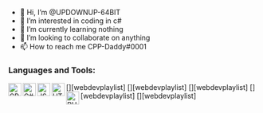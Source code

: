 - 👋 Hi, I’m @UPDOWNUP-64BIT
- 👀 I’m interested in coding in c#
- 🌱 I’m currently learning nothing
- 💞️ I’m looking to collaborate on anything
- 📫 How to reach me CPP-Daddy#0001

### Languages and Tools:

[<img align="left" alt="CPP" width="26px" src="https://upload.wikimedia.org/wikipedia/commons/thumb/1/18/ISO_C%2B%2B_Logo.svg/1822px-ISO_C%2B%2B_Logo.svg.png" />][webdevplaylist]
[<img align="left" alt="C#" width="26px" src="https://upload.wikimedia.org/wikipedia/commons/4/4f/Csharp_Logo.png" />][webdevplaylist]
[<img align="left" alt="JS" width="26px" src="https://cdn.freebiesupply.com/logos/large/2x/logo-javascript-logo-png-transparent.png" />][webdevplaylist]
[<img align="left" alt="HTML" width="26px" src="https://encrypted-tbn0.gstatic.com/images?q=tbn:ANd9GcQLYHk6vuD_jiLQhdh65PprE1SwaJme_pQjd6w_n24yNCYCMOibdUSPCmkxD6IajrOy7WA&usqp=CAU" />][webdevplaylist]
[<img align="left" alt="PHP" width="26px" src="https://mpng.subpng.com/20180926/pe/kisspng-logo-php-image-mysql-computer-icons-php-development-symphony-solutions-5bac1a8ccb7611.9443934315380056448334.jpg" />][webdevplaylist]
